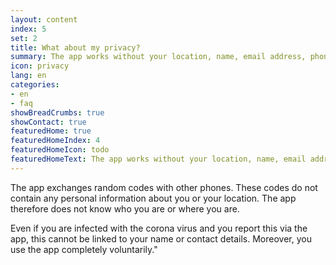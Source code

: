 ```yaml
---
layout: content
index: 5
set: 2
title: What about my privacy?
summary: The app works without your location, name, email address, phone number, or other contact details.
icon: privacy
lang: en
categories:
- en
- faq
showBreadCrumbs: true
showContact: true
featuredHome: true
featuredHomeIndex: 4
featuredHomeIcon: todo
featuredHomeText: The app works without your location, name, email address, phone number, or other contact details.
---
```


The app exchanges random codes with other phones. These codes do not contain any personal information about you or your location. The app therefore does not know who you are or where you are.

Even if you are infected with the corona virus and you report this via the app, this cannot be linked to your name or contact details. Moreover, you use the app completely voluntarily."

